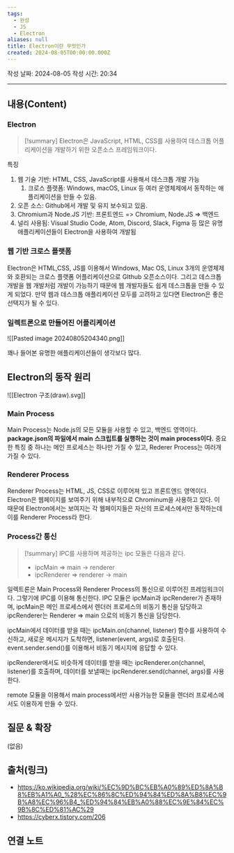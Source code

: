 ```yaml
---
tags:
  - 완성
  - JS
  - Electron
aliases: null
title: Electron이란 무엇인가
created: 2024-08-05T00:00:00.000Z
---
```

작성 날짜: 2024-08-05
작성 시간: 20:34


----
## 내용(Content)

### Electron

>[!summary]
>Electron은 JavaScript, HTML, CSS를 사용하여 데스크톱 어플리케이션을 개발하기 위한 오픈소스 프레임워크이다.

특징
1. 웹 기술 기반: HTML, CSS, JavaScript를 사용해서 데스크톱 개발 가능
	1. 크로스 플랫폼: Windows, macOS, Linux 등 여러 운영체제에서 동작하는 애플리케이션을 만들 수 있음.
2. 오픈 소스: Github에서 개발 및 유지 보수되고 있음.
3. Chromium과 Node.JS 기반: 프론트엔드 => Chromium, Node.JS => 백엔드
4. 널리 사용됨: Visual Studio Code, Atom, Discord, Slack, Figma 등 많은 유명 애플리케이션들이 Electron을 사용하여 개발됨

### 웹 기반 크로스 플랫폼

Electron은 HTML,CSS, JS를 이용해서 Windows, Mac OS, Linux 3개의 운영체제와 호환되는 크로스 플랫폼 어플리케이션으로 GIthub 오픈소스이다. 그리고 데스크톱 개발을 웹 개발처럼 개발이 가능하기 때문에 웹 개발자들도 쉽게 데스크톱을 만들 수 있게 되었다. 만약 웹과 데스크톱 애플리케이션 모두를 고려하고 있다면 Electron은 좋은 선택지가 될 수 있다.

### 일렉트론으로 만들어진 어플리케이션


![[Pasted image 20240805204340.png]]

꽤나 들어본 유명한 애플리케이션들이 생각보다 많다.

## Electron의 동작 원리

![[Electron 구조(draw).svg]]

### Main Process

Main Process는 Node.js의 모든 모듈을 사용할 수 있고, 백엔드 영역이다. **package.json의 파일에서 main 스크립트를 실행하는 것이 main process이다.**
중요한 특징 중 하나는 메인 프로세스는 하나만 가질 수 있고, Rederer Process는 여러개 가질 수 있다.

### Renderer Process

Renderer Process는 HTML, JS, CSS로 이루어져 있고 프론트엔드 영역이다. Electron은 웹페이지를 보여주기 위해 내부적으로 Chrominum을 사용하고 있다.  이 때문에 Electron에서는 보여지는 각 웹페이지들은 자신의 프로세스에서만 동작하는데 이를 Renderer Process라 한다. 

### Process간 통신

>[!summary]
>IPC를 사용하며 제공하는 ipc 모듈은 다음과 같다.
>- ipcMain => main -> renderer
>- ipcRenderer => renderer -> main


일렉트론은 Main Process와 Renderer Process의 통신으로 이루어진 프레임워크이다. 그렇기에 IPC를 이용해 통신한다. IPC 모듈은 ipcMain과 ipcRenderer가 존재하며, ipcMain은 메인 프로세스에서 렌더러 프로세스의 비동기 통신을 담당하고 ipcRenderer는 Renderer => main  으로의 비동기 통신을 담당한다. 

ipcMain에서 데이터를 받을 때는 ipcMain.on(channel, listener) 함수를 사용하여 수신하고, 새로운 메시지가 도착하면, listener(event, args)로 호출된다. event.sender.send()를 이용해서 비동기 메시지에 응답할 수 있다.

ipcRenderer에서도 비슷하게 데이터를 받을 때는 ipcRenderer.on(channel, listener)를 호출하며, 데이터를 보낼때는 ipcRenderer.send(channel, args)를 사용한다.

remote 모듈을 이용해서 main process에서만 사용가능한 모듈을 렌더러 프로세스에서도 이용하게 만들 수 있다.

## 질문 & 확장

(없음)

## 출처(링크)

- https://ko.wikipedia.org/wiki/%EC%9D%BC%EB%A0%89%ED%8A%B8%EB%A1%A0_%28%EC%86%8C%ED%94%84%ED%8A%B8%EC%9B%A8%EC%96%B4_%ED%94%84%EB%A0%88%EC%9E%84%EC%9B%8C%ED%81%AC%29
- https://cyberx.tistory.com/206
## 연결 노트
